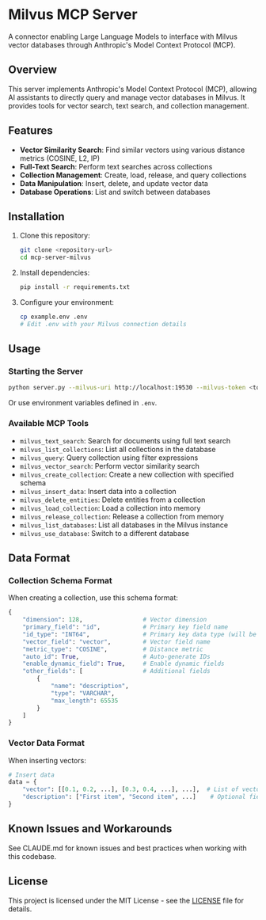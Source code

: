 # Milvus MCP Server

A connector enabling Large Language Models to interface with Milvus vector databases through Anthropic's Model Context Protocol (MCP).

## Overview

This server implements Anthropic's Model Context Protocol (MCP), allowing AI assistants to directly query and manage vector databases in Milvus. It provides tools for vector search, text search, and collection management.

## Features

- **Vector Similarity Search**: Find similar vectors using various distance metrics (COSINE, L2, IP)
- **Full-Text Search**: Perform text searches across collections
- **Collection Management**: Create, load, release, and query collections
- **Data Manipulation**: Insert, delete, and update vector data
- **Database Operations**: List and switch between databases

## Installation

1. Clone this repository:
   ```bash
   git clone <repository-url>
   cd mcp-server-milvus
   ```

2. Install dependencies:
   ```bash
   pip install -r requirements.txt
   ```

3. Configure your environment:
   ```bash
   cp example.env .env
   # Edit .env with your Milvus connection details
   ```

## Usage

### Starting the Server

```bash
python server.py --milvus-uri http://localhost:19530 --milvus-token <token> --milvus-db <db_name>
```

Or use environment variables defined in `.env`.

### Available MCP Tools

- `milvus_text_search`: Search for documents using full text search
- `milvus_list_collections`: List all collections in the database
- `milvus_query`: Query collection using filter expressions
- `milvus_vector_search`: Perform vector similarity search
- `milvus_create_collection`: Create a new collection with specified schema
- `milvus_insert_data`: Insert data into a collection
- `milvus_delete_entities`: Delete entities from a collection
- `milvus_load_collection`: Load a collection into memory
- `milvus_release_collection`: Release a collection from memory
- `milvus_list_databases`: List all databases in the Milvus instance
- `milvus_use_database`: Switch to a different database

## Data Format

### Collection Schema Format

When creating a collection, use this schema format:

```python
{
    "dimension": 128,                 # Vector dimension
    "primary_field": "id",            # Primary key field name
    "id_type": "INT64",               # Primary key data type (will be converted to DataType.INT64)
    "vector_field": "vector",         # Vector field name
    "metric_type": "COSINE",          # Distance metric
    "auto_id": True,                  # Auto-generate IDs
    "enable_dynamic_field": True,     # Enable dynamic fields
    "other_fields": [                 # Additional fields
        {
            "name": "description",
            "type": "VARCHAR",
            "max_length": 65535
        }
    ]
}
```

### Vector Data Format

When inserting vectors:

```python
# Insert data
data = {
    "vector": [[0.1, 0.2, ...], [0.3, 0.4, ...], ...],  # List of vectors
    "description": ["First item", "Second item", ...]    # Optional field values
}
```

## Known Issues and Workarounds

See CLAUDE.md for known issues and best practices when working with this codebase.

## License

This project is licensed under the MIT License - see the [LICENSE](LICENSE) file for details.